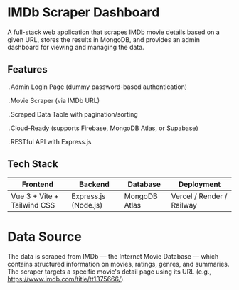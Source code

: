 # IMDb Scraper Dashboard

A full-stack web application that scrapes IMDb movie details based on a given URL, stores the results in MongoDB, and provides an admin dashboard for viewing and managing the data.

## Features

`.`Admin Login Page (dummy password-based authentication)

`.`Movie Scraper (via IMDb URL)

`.`Scraped Data Table with pagination/sorting

`.`Cloud-Ready (supports Firebase, MongoDB Atlas, or Supabase)

`.`RESTful API with Express.js

## Tech Stack

| Frontend                    | Backend              | Database      | Deployment                |
| --------------------------- | -------------------- | ------------- | ------------------------- |
| Vue 3 + Vite + Tailwind CSS | Express.js (Node.js) | MongoDB Atlas | Vercel / Render / Railway |

# Data Source

The data is scraped from IMDb — the Internet Movie Database — which contains structured information on movies, ratings, genres, and summaries. The scraper targets a specific movie's detail page using its URL (e.g., https://www.imdb.com/title/tt1375666/).
